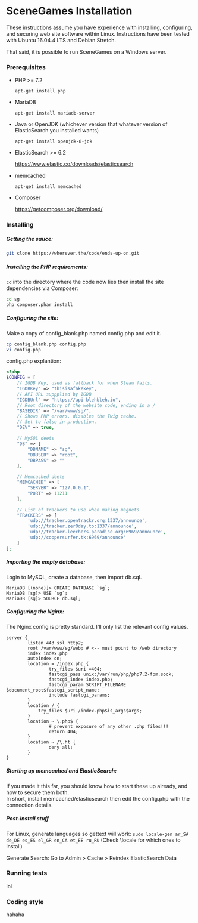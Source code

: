 # SceneGames Installation

These instructions assume you have experience with installing, configuring, and securing web site software within Linux. Instructions have been tested with Ubuntu 16.04.4 LTS and Debian Stretch.

That said, it is possible to run SceneGames on a Windows server.
### Prerequisites

- PHP >= 7.2

  `apt-get install php`
- MariaDB

  `apt-get install mariadb-server`
- Java or OpenJDK (whichever version that whatever version of ElasticSearch you installed wants)

  `apt-get install openjdk-8-jdk`
- ElasticSearch >= 6.2

  https://www.elastic.co/downloads/elasticsearch
- memcached

  `apt-get install memcached`
- Composer

  https://getcomposer.org/download/

### Installing
##### Getting the sauce:

```bash
git clone https://wherever.the/code/ends-up-on.git
```

##### Installing the PHP requirements:
`cd` into the directory where the code now lies then install the site dependencies via Composer:
```bash
cd sg
php composer.phar install
```
##### Configuring the site:
Make a copy of config_blank.php named config.php and edit it.
```bash
cp config_blank.php config.php
vi config.php
```
config.php explantion:
```php
<?php
$CONFIG = [
    // IGDB Key, used as fallback for when Steam fails.
    "IGDBKey" => "thisisafakekey",
    // API URL suppplied by IGDB
    "IGDBUrl" => "https://api-blehbleh.io",
    // Root directory of the website code, ending in a /
    "BASEDIR" => "/var/www/sg/",
    // Shows PHP errors, disables the Twig cache.
    // Set to false in production.
    "DEV" => true,

    // MySQL deets
    "DB" => [
        "DBNAME" => "sg",
        "DBUSER" => "root",
        "DBPASS" => ""
    ],

    // Memcached deets
    "MEMCACHED" => [
        "SERVER" => "127.0.0.1",
        "PORT" => 11211
    ],

    // List of trackers to use when making magnets
    "TRACKERS" => [
        'udp://tracker.opentrackr.org:1337/announce',
        'udp://tracker.zer0day.to:1337/announce',
        'udp://tracker.leechers-paradise.org:6969/announce',
        'udp://coppersurfer.tk:6969/announce'
    ]
];
```

##### Importing the empty database:
Login to MySQL, create a database, then import db.sql.
```
MariaDB [(none)]> CREATE DATABASE `sg`;
MariaDB [sg]> USE `sg`;
MariaDB [sg]> SOURCE db.sql;
```

##### Configuring the Nginx:
The Nginx config is pretty standard. I'll only list the relevant config values.
```nginx
server {
        listen 443 ssl http2;
        root /var/www/sg/web; # <-- must point to /web directory
        index index.php
        autoindex on;
        location = /index.php {
                try_files $uri =404;
                fastcgi_pass unix:/var/run/php/php7.2-fpm.sock;
                fastcgi_index index.php;
                fastcgi_param SCRIPT_FILENAME $document_root$fastcgi_script_name;
                include fastcgi_params;
        }
        location / {
            try_files $uri /index.php$is_args$args;
        }
        location ~ \.php$ {
                # prevent exposure of any other .php files!!!
                return 404;
        }
        location ~ /\.ht {
                deny all;
        }
}
```

##### Starting up memcached and ElasticSearch:
If you made it this far, you should know how to start these up already, and how to secure them both.  
In short, install memcached/elasticsearch then edit the config.php with the connection details.

##### Post-install stuff
For Linux, generate languages so gettext will work:
`sudo locale-gen ar_SA de_DE es_ES el_GR en_CA et_EE ru_RU` (Check \locale for which ones to install)

Generate Search:
Go to Admin > Cache > Reindex ElasticSearch Data

### Running tests
lol

### Coding style
hahaha